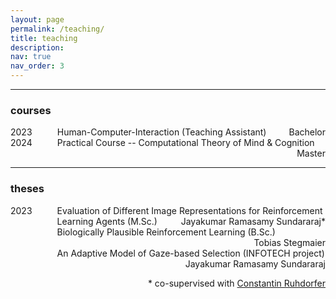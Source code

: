 ```yaml
---
layout: page
permalink: /teaching/
title: teaching
description: 
nav: true
nav_order: 3
---
```

<hr>
<h3>courses</h3>
<dl style="display: grid; grid-template-columns: max-content auto;">
  <dt style="grid-column-start: 1;">2023</dt>
  <dd style="grid-column-start: 2; margin-inline-start: 40px;"> Human-Computer-Interaction (Teaching Assistant)
  	<span class="status" style="float: right;">Bachelor</span>
  </dd>

  <dt style="grid-column-start: 1;">2024</dt>
  <dd style="grid-column-start: 2; margin-inline-start: 40px;"> Practical Course -- Computational Theory of Mind & Cognition 
  	<span class="status" style="float: right;">Master</span>
  </dd>
</dl>


<hr>
<h3>theses</h3>
<dl style="display: grid; grid-template-columns: max-content auto;">
  <dt style="grid-column-start: 1;">2023</dt>
  <dd style="grid-column-start: 2; margin-inline-start: 40px;"> Evaluation of Different Image Representations for Reinforcement Learning Agents (M.Sc.) 
  	<span class="status" style="float: right;">Jayakumar Ramasamy Sundararaj*</span>
  </dd>

  <dt style="grid-column-start: 1;"> &nbsp; </dt>
  <dd style="grid-column-start: 2; margin-inline-start: 40px;"> Biologically Plausible Reinforcement Learning (B.Sc.) 
  	<span class="status" style="float: right;">Tobias Stegmaier</span>
  </dd>

  <dt style="grid-column-start: 1;"> &nbsp; </dt>
  <dd style="grid-column-start: 2; margin-inline-start: 40px;">  An Adaptive Model of Gaze-based Selection (INFOTECH project) 
  	<span class="status" style="float: right;">Jayakumar Ramasamy Sundararaj</span>
  </dd>

</dl>
<span style="float: right;">* co-supervised with <a href="https://constantinruhdorfer.github.io/">Constantin Ruhdorfer</a></span>